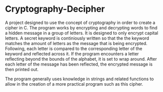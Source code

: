 # Cryptography-Decipher
A project designed to use the concept of cryptography in order to create a cipher in C. 
The program works by encrypting and decrypting words to find a hidden message in a group of letters.
It is designed to only encrypt capital letters. A secret keyword is continiously written so that the the keyword matches the amount of letters as the message that is being encrypted. Following, each letter is compared to the corresponding letter of the keyword and reflected across it. If the program encounters a letter reflecting beyond the bounds of the alphabet, it is set to wrap around. After each letter of the message has been reflected, the encrypted message is then printed out.

The program generally uses knowledge in strings and related functions to allow in the creation of a more practical program such as this cipher.

